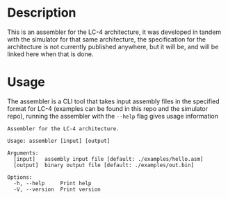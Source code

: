 # Description

This is an assembler for the LC-4 architecture, it was developed in tandem with the simulator for that same architecture, the specification for the architecture is not currently published anywhere, but it will be, and will be linked here when that is done.

# Usage

The assembler is a CLI tool that takes input assembly files in the specified format for LC-4 (examples can be found in this repo and the simulator repo), running the assembler with the `--help` flag gives usage information

```
Assembler for the LC-4 architecture.

Usage: assembler [input] [output]

Arguments:
  [input]   assembly input file [default: ./examples/hello.asm]
  [output]  binary output file [default: ./examples/out.bin]

Options:
  -h, --help     Print help
  -V, --version  Print version
```
